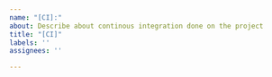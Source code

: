```yaml
---
name: "[CI]:"
about: Describe about continous integration done on the project
title: "[CI]"
labels: ''
assignees: ''

---
```



